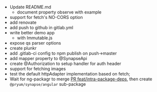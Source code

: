 - Update README.md
  - document property observe with example
- support for fetch's NO-CORS option
- add renovate
- add push to github in gitlab.yml
- write better demo app
  - with Immutable.js
- expose qs parser options
- create plunkr
- add .gitlab-ci config to npm publish on push->master
- add mapper property to @SynapseApi
- create @Authorization to setup handler for auth header
- support for fetching images
- test the default httpAdapter implementation based on fetch;
- Wait for ng-packagr to merge [PR feat/intra-package-deps](https://github.com/dherges/ng-packagr/pull/419),
 then create  `@pryum/synapse/angular` sub-package
